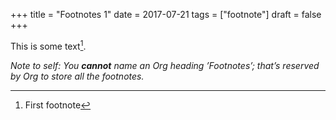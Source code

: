 +++
title = "Footnotes 1"
date = 2017-07-21
tags = ["footnote"]
draft = false
+++

This is some text[^fn:1].

_Note to self: You **cannot** name an Org heading &rsquo;Footnotes&rsquo;; that&rsquo;s
reserved by Org to store all the footnotes._

[^fn:1]: First footnote

